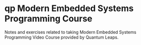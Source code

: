 # qp Modern Embedded Systems Programming Course

Notes and exercises related to taking Modern Embedded Systems Programming Video Course provided by Quantum Leaps.
